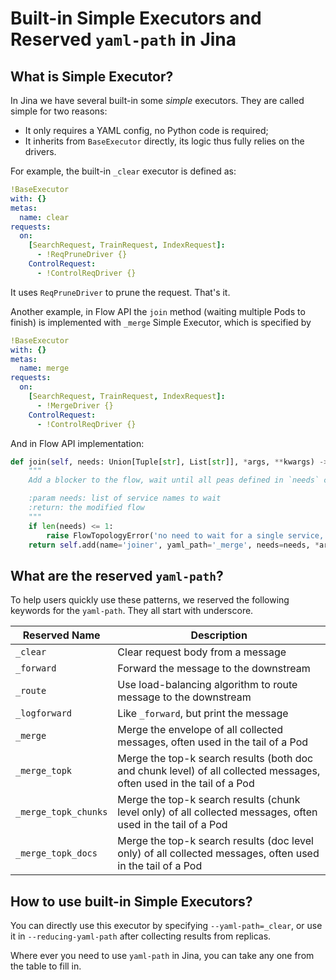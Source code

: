 # Built-in Simple Executors and Reserved `yaml-path` in Jina


## What is Simple Executor?

In Jina we have several built-in some *simple* executors. They are called simple for two reasons:

- It only requires a YAML config, no Python code is required;
- It inherits from `BaseExecutor` directly, its logic thus fully relies on the drivers.

For example, the built-in `_clear` executor is defined as:

```yaml
!BaseExecutor
with: {}
metas:
  name: clear
requests:
  on:
    [SearchRequest, TrainRequest, IndexRequest]:
      - !ReqPruneDriver {}
    ControlRequest:
      - !ControlReqDriver {}
```

It uses `ReqPruneDriver` to prune the request. That's it.

Another example, in Flow API the `join` method (waiting multiple Pods to finish) is implemented with `_merge` Simple Executor, which is specified by 
```yaml
!BaseExecutor
with: {}
metas:
  name: merge
requests:
  on:
    [SearchRequest, TrainRequest, IndexRequest]:
      - !MergeDriver {}
    ControlRequest:
      - !ControlReqDriver {}
```

And in Flow API implementation:

```python
def join(self, needs: Union[Tuple[str], List[str]], *args, **kwargs) -> 'Flow':
    """
    Add a blocker to the flow, wait until all peas defined in `needs` completed.

    :param needs: list of service names to wait
    :return: the modified flow
    """
    if len(needs) <= 1:
        raise FlowTopologyError('no need to wait for a single service, need len(needs) > 1')
    return self.add(name='joiner', yaml_path='_merge', needs=needs, *args, **kwargs)

```


## What are the reserved `yaml-path`?

To help users quickly use these patterns, we reserved the following keywords for the `yaml-path`. They all start with underscore.

| Reserved Name | Description |
| --- | --- |
| `_clear` | Clear request body from a message |
| `_forward` | Forward the message to the downstream |
| `_route` | Use load-balancing algorithm to route message to the downstream |
| `_logforward` | Like `_forward`, but print the message |
| `_merge` | Merge the envelope of all collected messages, often used in the tail of a Pod |
| `_merge_topk` | Merge the top-k search results (both doc and chunk level) of all collected messages, often used in the tail of a Pod |
| `_merge_topk_chunks` | Merge the top-k search results (chunk level only) of all collected messages, often used in the tail of a Pod |
| `_merge_topk_docs` | Merge the top-k search results (doc level only) of all collected messages, often used in the tail of a Pod |


## How to use built-in Simple Executors?

You can directly use this executor by specifying `--yaml-path=_clear`, or use it in `--reducing-yaml-path` after collecting results from replicas.

Where ever you need to use `yaml-path` in Jina, you can take any one from the table to fill in.